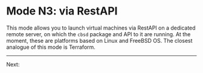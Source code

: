 # Mode N3: via RestAPI

This mode allows you to launch virtual machines via RestAPI on a dedicated remote server, on which the `cbsd` package and API to it are running. At the moment, these are platforms based on Linux and FreeBSD OS. The closest analogue of this mode is Terraform.

---

Next: [](myb-qt-api.md)
